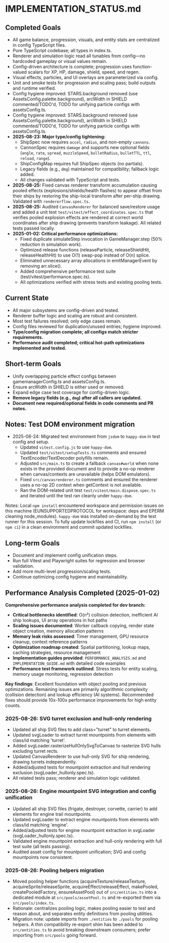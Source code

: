 # IMPLEMENTATION_STATUS.md

## Completed Goals

- All game balance, progression, visuals, and entity stats are centralized in config TypeScript files.
- Pure TypeScript codebase; all types in index.ts.
- Renderer and simulation logic read all tunables from config—no hardcoded gameplay or visual values remain.
- Config-driven architecture is complete; progression uses function-valued scalars for XP, HP, damage, shield, speed, and regen.
- Visual effects, particles, and UI overlays are parameterized via config.
- Unit and smoke tests for progression and scaling pass; build outputs and runtime verified.
- Config hygiene improved: STARS.background removed (use AssetsConfig.palette.background), arcWidth in SHIELD commented/TODO'd, TODO for unifying particle configs with assetsConfig.ts.
 - Config hygiene improved: STARS.background removed (use AssetsConfig.palette.background), arcWidth in SHIELD commented/TODO'd, TODO for unifying particle configs with assetsConfig.ts.
 - **2025-08-23: Major type/config tightening:**
   - ShipSpec now requires `accel`, `radius`, and non-empty `cannons`.
   - CannonSpec requires `damage` and supports new optional fields (`angle`, `rate`, `spread`, `muzzleSpeed`, `bulletRadius`, `bulletTTL`, `ttl`, `reload`, `range`).
   - ShipConfigMap requires full ShipSpec objects (no partials).
   - Legacy fields (e.g., `dmg`) maintained for compatibility; fallback logic added.
   - All changes validated with TypeScript and tests.
 - **2025-08-25:** Fixed canvas renderer transform accumulation causing pooled effects (explosions/shields/health flashes) to appear offset from their ships by restoring the ship-local transform after per-ship drawing. Validated with `rendererflow.spec.ts`.
 - **2025-08-25:** Audited `CanvasRenderer` for balanced save/restore usage and added a unit test `test/vitest/effect_coordinates.spec.ts` that verifies pooled explosion effects are rendered at correct world coordinates after ship drawing (prevents transform leakage). All related tests passed locally.
 - **2025-01-02: Critical performance optimizations:**
   - Fixed duplicate simulateStep invocation in GameManager.step (50% reduction in simulation work).
   - Optimized release functions (releaseParticle, releaseShieldHit, releaseHealthHit) to use O(1) swap-pop instead of O(n) splice.
   - Eliminated unnecessary array allocations in emitManagerEvent by removing arr.slice().
   - Added comprehensive performance test suite (test/vitest/performance.spec.ts).
   - All optimizations verified with stress tests and existing pooling tests.

## Current State

- All major subsystems are config-driven and tested.
- Renderer buffer logic and scaling are robust and consistent.
- Most test failures resolved; only edge cases remain.
- Config files reviewed for duplication/unused entries; hygiene improved.
- **Type/config migration complete; all configs match stricter requirements.**
- **Performance audit completed; critical hot-path optimizations implemented and tested.**

## Short-term Goals

- Unify overlapping particle effect configs between gamemanagerConfig.ts and assetsConfig.ts.
- Ensure arcWidth in SHIELD is either used or removed.
- Expand edge case test coverage for config-driven logic.
- **Remove legacy fields (e.g., `dmg`) after all callers are updated.**
- **Document new required/optional fields in code comments and PR notes.**

## Notes: Test DOM environment migration

- 2025-08-24: Migrated test environment from `jsdom` to `happy-dom` in test config and setup.
  - Updated `vitest.config.js` to use `happy-dom`.
  - Updated `test/vitest/setupTests.ts` comments and ensured TextEncoder/TextDecoder polyfills remain.
  - Adjusted `src/main.ts` to create a fallback `canvas#world` when none exists in the provided document and to provide a no-op renderer when canvas/contexts are unavailable (helps DOM emulators).
  - Fixed `src/canvasrenderer.ts` comments and ensured the renderer uses a no-op 2D context when getContext is not available.
  - Ran the DOM-related unit test `test/vitest/main.dispose.spec.ts` and iterated until the test ran cleanly under `happy-dom`.

Notes: Local `npm install` encountered workspace and permission issues on this machine (EUNSUPPORTEDPROTOCOL for workspace: deps and EPERM cleaning node_modules). `happy-dom` was installed on-demand by the test runner for this session. To fully update lockfiles and CI, run `npm install` (or `npm ci`) in a clean environment and commit updated lockfiles.

## Long-term Goals

- Document and implement config unification steps.
- Run full Vitest and Playwright suites for regression and browser validation.
- Add more multi-level progression/scaling tests.
- Continue optimizing config hygiene and maintainability.

## Performance Analysis Completed (2025-01-02)

**Comprehensive performance analysis completed for dev branch:**
- **Critical bottlenecks identified**: O(n²) collision detection, inefficient AI ship lookups, UI array operations in hot paths
- **Scaling issues documented**: Worker callback copying, render state object creation, memory allocation patterns
- **Memory leak risks assessed**: Timer management, GPU resource cleanup, context reference patterns
- **Optimization roadmap created**: Spatial partitioning, lookup maps, caching strategies, resource management
- **Implementation guides provided**: `PERFORMANCE_ANALYSIS.md` and `IMPLEMENTATION_GUIDE.md` with detailed code examples
- **Performance test framework outlined**: Stress tests for entity scaling, memory usage monitoring, regression detection

**Key findings**: Excellent foundation with object pooling and previous optimizations. Remaining issues are primarily algorithmic complexity (collision detection) and lookup efficiency (AI systems). Recommended fixes should provide 10x-100x performance improvements for high entity counts.
### 2025-08-26: SVG turret exclusion and hull-only rendering
- Updated all ship SVG files to add class="turret" to turret <rect> elements.
- Updated svgLoader to extract turret mountpoints from elements with class/id matching 'turret'.
- Added svgLoader.rasterizeHullOnlySvgToCanvas to rasterize SVG hulls excluding turret rects.
- Updated CanvasRenderer to use hull-only SVG for ship rendering, drawing turrets independently.
- Added/adjusted tests for mountpoint extraction and hull rendering exclusion (svgLoader_hullonly.spec.ts).
- All related tests pass; renderer and simulation logic validated.
### 2025-08-26: Engine mountpoint SVG integration and config unification
- Updated all ship SVG files (frigate, destroyer, corvette, carrier) to add <rect class="engine"> elements for engine trail mountpoints.
- Updated svgLoader to extract engine mountpoints from elements with class/id matching 'engine'.
- Added/adjusted tests for engine mountpoint extraction in svgLoader (svgLoader_hullonly.spec.ts).
- Validated engine mountpoint extraction and hull-only rendering with full test suite (all tests passing).
- Audited asset config for mountpoint unification; SVG and config mountpoints now consistent.

### 2025-08-26: Pooling helpers migration

- Moved pooling helper functions (acquireTexture/releaseTexture, acquireSprite/releaseSprite, acquireEffect/releaseEffect, makePooled, createPooledFactory, ensureAssetPool) out of `src/entities.ts` into a dedicated module at `src/pools/assetPool.ts` and re-exported them via `src/pools/index.ts`.
- Rationale: centralizes pooling logic, makes pooling easier to test and reason about, and separates entity definitions from pooling utilities.
- Migration note: update imports from `./entities` to `./pools` for pooling helpers. A thin compatibility re-export shim has been added to `src/entities.ts` to avoid breaking downstream consumers; prefer importing from `src/pools` going forward.

